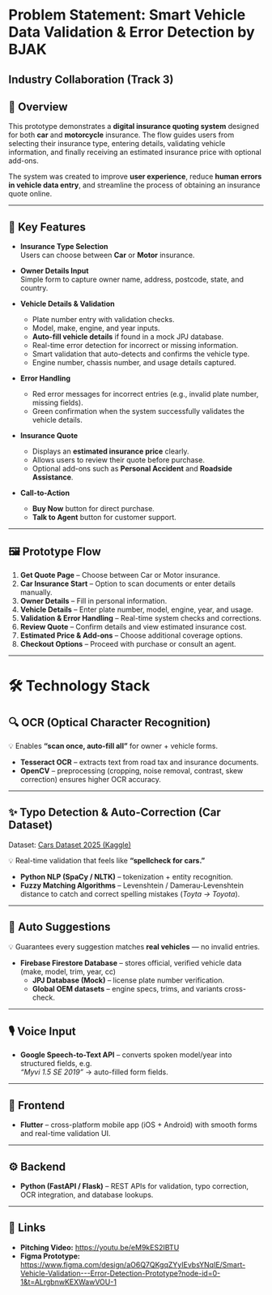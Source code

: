 # Problem Statement: Smart Vehicle Data Validation & Error Detection by BJAK  
## Industry Collaboration (Track 3)

## 📌 Overview
This prototype demonstrates a **digital insurance quoting system** designed for both **car** and **motorcycle** insurance. The flow guides users from selecting their insurance type, entering details, validating vehicle information, and finally receiving an estimated insurance price with optional add-ons.  

The system was created to improve **user experience**, reduce **human errors in vehicle data entry**, and streamline the process of obtaining an insurance quote online.

---

## 🎯 Key Features
- **Insurance Type Selection**  
  Users can choose between **Car** or **Motor** insurance.  

- **Owner Details Input**  
  Simple form to capture owner name, address, postcode, state, and country.  

- **Vehicle Details & Validation**  
  - Plate number entry with validation checks.  
  - Model, make, engine, and year inputs.  
  - **Auto-fill vehicle details** if found in a mock JPJ database.  
  - Real-time error detection for incorrect or missing information.  
  - Smart validation that auto-detects and confirms the vehicle type.  
  - Engine number, chassis number, and usage details captured.  

- **Error Handling**  
  - Red error messages for incorrect entries (e.g., invalid plate number, missing fields).  
  - Green confirmation when the system successfully validates the vehicle details.  

- **Insurance Quote**  
  - Displays an **estimated insurance price** clearly.  
  - Allows users to review their quote before purchase.  
  - Optional add-ons such as **Personal Accident** and **Roadside Assistance**.  

- **Call-to-Action**  
  - **Buy Now** button for direct purchase.  
  - **Talk to Agent** button for customer support.  

---

## 🖼️ Prototype Flow
1. **Get Quote Page** – Choose between Car or Motor insurance.  
2. **Car Insurance Start** – Option to scan documents or enter details manually.  
3. **Owner Details** – Fill in personal information.  
4. **Vehicle Details** – Enter plate number, model, engine, year, and usage.  
5. **Validation & Error Handling** – Real-time system checks and corrections.  
6. **Review Quote** – Confirm details and view estimated insurance cost.  
7. **Estimated Price & Add-ons** – Choose additional coverage options.  
8. **Checkout Options** – Proceed with purchase or consult an agent.  

---

# 🛠️ Technology Stack

## 🔍 OCR (Optical Character Recognition)
💡 Enables **“scan once, auto-fill all”** for owner + vehicle forms.

- **Tesseract OCR** – extracts text from road tax and insurance documents.  
- **OpenCV** – preprocessing (cropping, noise removal, contrast, skew correction) ensures higher OCR accuracy.  

---

## ✨ Typo Detection & Auto-Correction (Car Dataset)
Dataset: [Cars Dataset 2025 (Kaggle)](https://www.kaggle.com/datasets/abdulmalik1518/cars-datasets-2025)  

💡 Real-time validation that feels like **“spellcheck for cars.”**

- **Python NLP (SpaCy / NLTK)** – tokenization + entity recognition.  
- **Fuzzy Matching Algorithms** – Levenshtein / Damerau-Levenshtein distance to catch and correct spelling mistakes (*Toyta → Toyota*).  

---

## 🚗 Auto Suggestions
💡 Guarantees every suggestion matches **real vehicles** — no invalid entries.  

- **Firebase Firestore Database** – stores official, verified vehicle data (make, model, trim, year, cc)
  - **JPJ Database (Mock)** – license plate number verification.  
  - **Global OEM datasets** – engine specs, trims, and variants cross-check.  

---

## 🎙️ Voice Input
- **Google Speech-to-Text API** – converts spoken model/year into structured fields, e.g.  
  *“Myvi 1.5 SE 2019”* → auto-filled form fields.  

---

## 📱 Frontend
- **Flutter** – cross-platform mobile app (iOS + Android) with smooth forms and real-time validation UI.  

---

## ⚙️ Backend
- **Python (FastAPI / Flask)** – REST APIs for validation, typo correction, OCR integration, and database lookups.  

---

## 🔗 Links
- **Pitching Video:** https://youtu.be/eM9kES2IBTU
- **Figma Prototype:** https://www.figma.com/design/aO6Q7QKgqZYyIEvbsYNqIE/Smart-Vehicle-Validation---Error-Detection-Prototype?node-id=0-1&t=ALrgbnwKEXWawVOU-1

